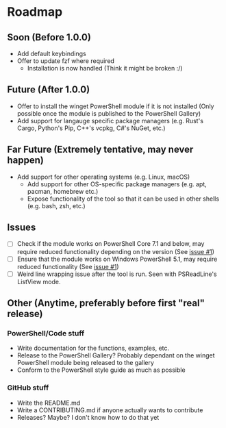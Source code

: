 # Roadmap

## Soon (Before 1.0.0)
- Add default keybindings
- Offer to update fzf where required 
  - Installation is now handled (Think it might be broken :/)

## Future (After 1.0.0)
- Offer to install the winget PowerShell module if it is not installed (Only possible once the module is published to the PowerShell Gallery)
- Add support for langauge specific package managers (e.g. Rust's Cargo, Python's Pip, C++'s vcpkg, C#'s NuGet, etc.)

## Far Future (Extremely tentative, may never happen)
- Add support for other operating systems (e.g. Linux, macOS)
  - Add support for other OS-specific package managers (e.g. apt, pacman, homebrew etc.)
  - Expose functionality of the tool so that it can be used in other shells (e.g. bash, zsh, etc.)

## Issues
- [ ] Check if the module works on PowerShell Core 7.1 and below, may require reduced functionality depending on the version (See [issue #1](https://github.com/JK-Flip-Flop96/fuzzy-winget/issues/1))
- [ ] Ensure that the module works on Windows PowerShell 5.1, may require reduced functionality (See [issue #1](https://github.com/JK-Flip-Flop96/fuzzy-winget/issues/1))
- [ ] Weird line wrapping issue after the tool is run. Seen with PSReadLine's ListView mode. 

## Other (Anytime, preferably before first "real" release)

### PowerShell/Code stuff
- Write documentation for the functions, examples, etc.
- Release to the PowerShell Gallery? Probably dependant on the winget PowerShell module being released to the gallery
- Conform to the PowerShell style guide as much as possible

### GitHub stuff
- Write the README.md
- Write a CONTRIBUTING.md if anyone actually wants to contribute
- Releases? Maybe? I don't know how to do that yet
